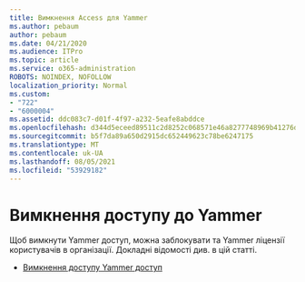 ```yaml
---
title: Вимкнення Access для Yammer
ms.author: pebaum
author: pebaum
ms.date: 04/21/2020
ms.audience: ITPro
ms.topic: article
ms.service: o365-administration
ROBOTS: NOINDEX, NOFOLLOW
localization_priority: Normal
ms.custom:
- "722"
- "6000004"
ms.assetid: ddc083c7-d01f-4f97-a232-5eafe8abddce
ms.openlocfilehash: d344d5eceed89511c2d8252c068571e46a8277748969b41276d8204e801b3986
ms.sourcegitcommit: b5f7da89a650d2915dc652449623c78be6247175
ms.translationtype: MT
ms.contentlocale: uk-UA
ms.lasthandoff: 08/05/2021
ms.locfileid: "53929182"
---
```

# <a name="disable-access-to-yammer"></a>Вимкнення доступу до Yammer

Щоб вимкнути Yammer доступ, можна заблокувати та Yammer ліцензії користувачів в організації. Докладні відомості див. в цій статті.
  
- [Вимкнення доступу Yammer доступ](https://docs.microsoft.com/yammer/manage-yammer-users/turn-off-user-access)
